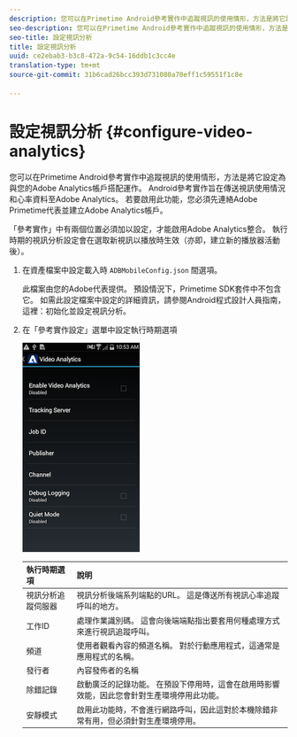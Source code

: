 ```yaml
---
description: 您可以在Primetime Android參考實作中追蹤視訊的使用情形，方法是將它設定為與您的Adobe Analytics帳戶搭配運作。
seo-description: 您可以在Primetime Android參考實作中追蹤視訊的使用情形，方法是將它設定為與您的Adobe Analytics帳戶搭配運作。
seo-title: 設定視訊分析
title: 設定視訊分析
uuid: ce2ebab3-b3c8-472a-9c54-16ddb1c3cc4e
translation-type: tm+mt
source-git-commit: 31b6cad26bcc393d731080a70eff1c59551f1c8e

---
```



# 設定視訊分析 {#configure-video-analytics}

您可以在Primetime Android參考實作中追蹤視訊的使用情形，方法是將它設定為與您的Adobe Analytics帳戶搭配運作。 Android參考實作旨在傳送視訊使用情況和心率資料至Adobe Analytics。 若要啟用此功能，您必須先連絡Adobe Primetime代表並建立Adobe Analytics帳戶。

「參考實作」中有兩個位置必須加以設定，才能啟用Adobe Analytics整合。 執行時期的視訊分析設定會在選取新視訊以播放時生效（亦即，建立新的播放器活動後）。

1. 在資產檔案中設定載入時 `ADBMobileConfig.json` 間選項。

   此檔案由您的Adobe代表提供。 預設情況下，Primetime SDK套件中不包含它。 如需此設定檔案中設定的詳細資訊，請參閱Android程式設計人員指南，這裡：初始化並設定視訊分析。
1. 在「參考實作設定」選單中設定執行時期選項

   ![](assets/img_psdk_ref_impl_va-settings-menu.png)

   | 執行時期選項 | 說明 |
   |---|---|
   | 視訊分析追蹤伺服器 | 視訊分析後端系列端點的URL。 這是傳送所有視訊心率追蹤呼叫的地方。 |
   | 工作ID | 處理作業識別碼。 這會向後端端點指出要套用何種處理方式來進行視訊追蹤呼叫。 |
   | 頻道 | 使用者觀看內容的頻道名稱。 對於行動應用程式，這通常是應用程式的名稱。 |
   | 發行者 | 內容發佈者的名稱 |
   | 除錯記錄 | 啟動廣泛的記錄功能。 在預設下停用時，這會在啟用時影響效能，因此您會針對生產環境停用此功能。 |
   | 安靜模式 | 啟用此功能時，不會進行網路呼叫，因此這對於本機除錯非常有用，但必須針對生產環境停用。 |